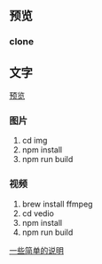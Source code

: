 ## 预览
### clone

## 文字
[预览](https://shiyangzhaoa.github.io/canvas2xx/)

### 图片
1. cd img
2. npm install
3. npm run build

### 视频
1. brew install ffmpeg
2. cd vedio
3. npm install
4. npm run build

[一些简单的说明](https://juejin.im/post/5c2b766051882575f560553b)
